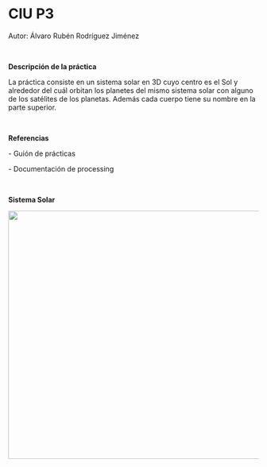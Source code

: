 # CIU P3
Autor: Álvaro Rubén Rodríguez Jiménez

<br>

<p><b>Descripción de la práctica</b></p>

<p>La práctica consiste en un sistema solar en 3D cuyo centro es el Sol y alrededor del cuál orbitan los planetes del mismo sistema solar con alguno de los satélites de los planetas. Además cada cuerpo tiene su nombre en la parte superior.</p>

<br>

<p><b>Referencias</b></p>

<p>- Guión de prácticas</p>
<p>- Documentación de processing</p>

<br>

<p><b>Sistema Solar</b></p>
<p align="center">
  <img width="750" height="500" src="https://user-images.githubusercontent.com/72138269/155897948-abb1bc73-d86d-4744-a52c-971f0a66ca1d.gif">
</p>
